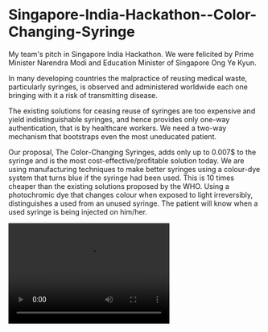 # Singapore-India-Hackathon--Color-Changing-Syringe

My team's pitch in Singapore India Hackathon. We were felicited by Prime Minister Narendra Modi and Education Minister of Singapore Ong Ye Kyun. 

In many developing countries the malpractice of reusing medical waste, particularly syringes, is observed and administered worldwide each one bringing with it a risk of transmitting disease.

The existing solutions for ceasing reuse of syringes are too expensive and yield indistinguishable syringes, and hence provides only one-way authentication, that is by healthcare workers. We need a two-way mechanism that bootstraps even the most uneducated patient.

Our proposal, The Color-Changing Syringes, adds only up to 0.007$ to the syringe and is the most cost-effective/profitable solution today. We are using manufacturing techniques to make better syringes using a colour-dye system that turns blue if the syringe had been used. This is 10 times cheaper than the existing solutions proposed by the WHO. Using a photochromic dye that changes colour when exposed to light irreversibly, distinguishes a used from an unused syringe. The patient will know when a used syringe is being injected on him/her.

<video src="Dustbin.mp4" width="320" height="200" controls preload></video>
